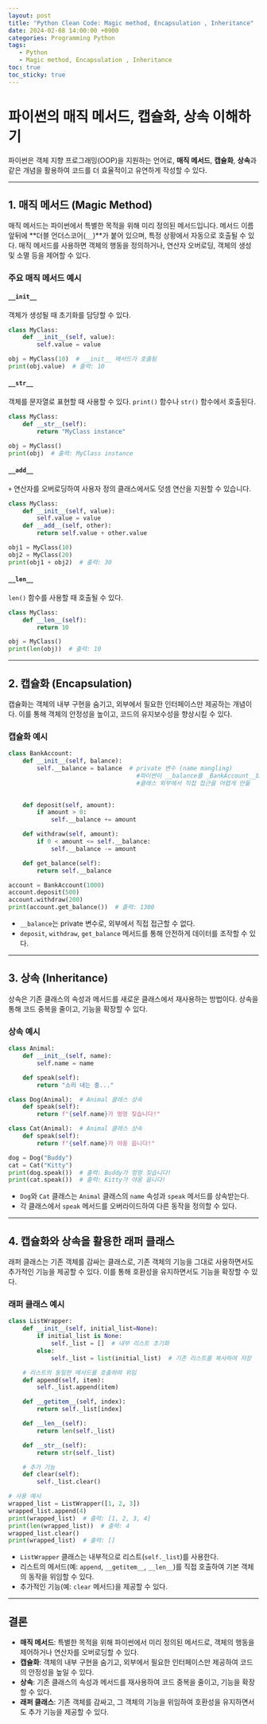 ```yaml
---
layout: post
title: "Python Clean Code: Magic method, Encapsulation , Inheritance"
date: 2024-02-08 14:00:00 +0900
categories: Programming Python
tags:
   - Python
   - Magic method, Encapsulation , Inheritance
toc: true
toc_sticky: true
---
```


# 파이썬의 매직 메서드, 캡슐화, 상속 이해하기

파이썬은 객체 지향 프로그래밍(OOP)을 지원하는 언어로, **매직 메서드**, **캡슐화**, **상속**과 같은 개념을 활용하여 코드를 더 효율적이고 유연하게 작성할 수 있다. 

---

## 1. 매직 메서드 (Magic Method)

매직 메서드는 파이썬에서 특별한 목적을 위해 미리 정의된 메서드입니다. 메서드 이름 앞뒤에 **더블 언더스코어(`__`)**가 붙어 있으며, 특정 상황에서 자동으로 호출될 수 있다. 매직 메서드를 사용하면 객체의 행동을 정의하거나, 연산자 오버로딩, 객체의 생성 및 소멸 등을 제어할 수 있다.

### 주요 매직 메서드 예시

#### `__init__`
객체가 생성될 때 초기화를 담당할 수 있다.
```python
class MyClass:
    def __init__(self, value):
        self.value = value

obj = MyClass(10)  # __init__ 메서드가 호출됨
print(obj.value)  # 출력: 10
```

#### `__str__`
객체를 문자열로 표현할 때 사용할 수 있다. `print()` 함수나 `str()` 함수에서 호출된다.
```python
class MyClass:
    def __str__(self):
        return "MyClass instance"

obj = MyClass()
print(obj)  # 출력: MyClass instance
```

#### `__add__`
`+` 연산자를 오버로딩하여 사용자 정의 클래스에서도 덧셈 연산을 지원할 수 있습니다.
```python
class MyClass:
    def __init__(self, value):
        self.value = value
    def __add__(self, other):
        return self.value + other.value

obj1 = MyClass(10)
obj2 = MyClass(20)
print(obj1 + obj2)  # 출력: 30
```

#### `__len__`
`len()` 함수를 사용할 때 호출될 수 있다.
```python
class MyClass:
    def __len__(self):
        return 10

obj = MyClass()
print(len(obj))  # 출력: 10
```

---

## 2. 캡슐화 (Encapsulation)

캡슐화는 객체의 내부 구현을 숨기고, 외부에서 필요한 인터페이스만 제공하는 개념이다. 이를 통해 객체의 안정성을 높이고, 코드의 유지보수성을 향상시킬 수 있다.

### 캡슐화 예시

```python
class BankAccount:
    def __init__(self, balance):
        self.__balance = balance  # private 변수 (name mangling)
                                    #파이썬이 __balance를 _BankAccount__balance로 자동 변환
                                    #클래스 외부에서 직접 접근을 어렵게 만듦
                                    

    def deposit(self, amount):
        if amount > 0:
            self.__balance += amount

    def withdraw(self, amount):
        if 0 < amount <= self.__balance:
            self.__balance -= amount

    def get_balance(self):
        return self.__balance

account = BankAccount(1000)
account.deposit(500)
account.withdraw(200)
print(account.get_balance())  # 출력: 1300
```

- `__balance`는 private 변수로, 외부에서 직접 접근할 수 없다.
- `deposit`, `withdraw`, `get_balance` 메서드를 통해 안전하게 데이터를 조작할 수 있다.

---

## 3. 상속 (Inheritance)

상속은 기존 클래스의 속성과 메서드를 새로운 클래스에서 재사용하는 방법이다. 상속을 통해 코드 중복을 줄이고, 기능을 확장할 수 있다.

### 상속 예시

```python
class Animal:
    def __init__(self, name):
        self.name = name

    def speak(self):
        return "소리 내는 중..."

class Dog(Animal):  # Animal 클래스 상속
    def speak(self):
        return f"{self.name}가 멍멍 짖습니다!"

class Cat(Animal):  # Animal 클래스 상속
    def speak(self):
        return f"{self.name}가 야옹 웁니다!"

dog = Dog("Buddy")
cat = Cat("Kitty")
print(dog.speak())  # 출력: Buddy가 멍멍 짖습니다!
print(cat.speak())  # 출력: Kitty가 야옹 웁니다!
```

- `Dog`와 `Cat` 클래스는 `Animal` 클래스의 `name` 속성과 `speak` 메서드를 상속받는다.
- 각 클래스에서 `speak` 메서드를 오버라이드하여 다른 동작을 정의할 수 있다.

---

## 4. 캡슐화와 상속을 활용한 래퍼 클래스

래퍼 클래스는 기존 객체를 감싸는 클래스로, 기존 객체의 기능을 그대로 사용하면서도 추가적인 기능을 제공할 수 있다. 이를 통해 호환성을 유지하면서도 기능을 확장할 수 있다.

### 래퍼 클래스 예시

```python
class ListWrapper:
    def __init__(self, initial_list=None):
        if initial_list is None:
            self._list = []  # 내부 리스트 초기화
        else:
            self._list = list(initial_list)  # 기존 리스트를 복사하여 저장

    # 리스트의 동일한 메서드를 호출하여 위임
    def append(self, item):
        self._list.append(item)

    def __getitem__(self, index):
        return self._list[index]

    def __len__(self):
        return len(self._list)

    def __str__(self):
        return str(self._list)

    # 추가 기능
    def clear(self):
        self._list.clear()

# 사용 예시
wrapped_list = ListWrapper([1, 2, 3])
wrapped_list.append(4)
print(wrapped_list)  # 출력: [1, 2, 3, 4]
print(len(wrapped_list))  # 출력: 4
wrapped_list.clear()
print(wrapped_list)  # 출력: []
```

- `ListWrapper` 클래스는 내부적으로 리스트(`self._list`)를 사용한다.
- 리스트의 메서드(예: `append`, `__getitem__`, `__len__`)를 직접 호출하여 기본 객체의 동작을 위임할 수 있다.
- 추가적인 기능(예: `clear` 메서드)을 제공할 수 있다.

---

## 결론

- **매직 메서드**: 특별한 목적을 위해 파이썬에서 미리 정의된 메서드로, 객체의 행동을 제어하거나 연산자를 오버로딩할 수 있다.
- **캡슐화**: 객체의 내부 구현을 숨기고, 외부에서 필요한 인터페이스만 제공하여 코드의 안정성을 높일 수 있다.
- **상속**: 기존 클래스의 속성과 메서드를 재사용하여 코드 중복을 줄이고, 기능을 확장할 수 있다.
- **래퍼 클래스**: 기존 객체를 감싸고, 그 객체의 기능을 위임하여 호환성을 유지하면서도 추가 기능을 제공할 수 있다.

